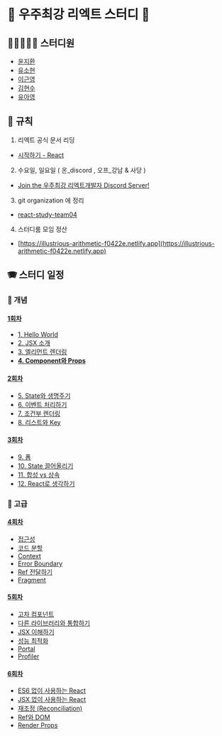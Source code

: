 # 🚀 우주최강 리엑트 스터디 🚀

## 👨‍👨‍👦👩‍👧 스터디원
- [윤지환](https://github.com/consolekakao)
- [유소현](https://github.com/ppotatoG)
- [이근영](https://github.com/Keunyeong)
- [김현수](https://github.com/FE-HyunSu)
- [유아영](https://github.com/ahyoung21)

## 📰 규칙

1. 리엑트 공식 문서 리딩

- [시작하기 - React](https://ko.reactjs.org/docs/getting-started.html)

2. 수요일, 일요일 ( 온_discord , 오프_강남 & 사당 )

- [Join the 우주최강 리엑트개발자 Discord Server!](https://discord.gg/dRQU8Kwr)

3. git organization 에 정리

- [react-study-team04](https://github.com/react-study-team04)

4. 스터디룸 모임 정산
- [https://illustrious-arithmetic-f0422e.netlify.app](https://illustrious-arithmetic-f0422e.netlify.app)

## 🪗 스터디 일정

### 🎳 개념

#### [1회차](https://github.com/react-study-team04/study/blob/main/step01.md)

- [1. Hello World](https://ko.reactjs.org/docs/hello-world.html)
- [2. JSX 소개](https://ko.reactjs.org/docs/introducing-jsx.html)
- [3. 엘리먼트 렌더링](https://ko.reactjs.org/docs/rendering-elements.html)
- **[4. Component와 Props](https://www.notion.so/21e245bc0abb4c69bff4b5dec3218758)**

#### [2회차](https://github.com/react-study-team04/study/blob/main/step02.md)

- [5. State와 생명주기](https://ko.reactjs.org/docs/state-and-lifecycle.html)
- [6. 이벤트 처리하기](https://ko.reactjs.org/docs/handling-events.html)
- [7. 조건부 렌더링](https://ko.reactjs.org/docs/conditional-rendering.html)
- [8. 리스트와 Key](https://ko.reactjs.org/docs/lists-and-keys.html)

#### [3회차](https://github.com/react-study-team04/study/blob/main/step03.md)

- [9. 폼](https://ko.reactjs.org/docs/forms.html)
- [10. State 끌어올리기](https://ko.reactjs.org/docs/lifting-state-up.html)
- [11. 합성 vs 상속](https://ko.reactjs.org/docs/composition-vs-inheritance.html)
- [12. React로 생각하기](https://ko.reactjs.org/docs/thinking-in-react.html)

### 🚁 고급

#### [4회차](https://github.com/react-study-team04/study/blob/main/step04.md)
- [접근성](https://ko.reactjs.org/docs/accessibility.html)
- [코드 분할](https://ko.reactjs.org/docs/code-splitting.html)
- [Context](https://ko.reactjs.org/docs/context.html)
- [Error Boundary](https://www.notion.so/21e245bc0abb4c69bff4b5dec3218758)
- [Ref 전달하기](https://ko.reactjs.org/docs/forwarding-refs.html)
- [Fragment](https://ko.reactjs.org/docs/fragments.html)

#### [5회차](https://github.com/react-study-team04/study/blob/main/step05.md)
- [고차 컴포넌트](https://ko.reactjs.org/docs/higher-order-components.html)
- [다른 라이브러리와 통합하기](https://ko.reactjs.org/docs/integrating-with-other-libraries.html)
- [JSX 이해하기](https://ko.reactjs.org/docs/jsx-in-depth.html)
- [성능 최적화](https://ko.reactjs.org/docs/optimizing-performance.html)
- [Portal](https://ko.reactjs.org/docs/portals.html)
- [Profiler](https://ko.reactjs.org/docs/profiler.html)

#### [6회차](https://github.com/react-study-team04/study/blob/main/step06.md)
- [ES6 없이 사용하는 React](https://ko.reactjs.org/docs/react-without-es6.html)
- [JSX 없이 사용하는 React](https://ko.reactjs.org/docs/react-without-jsx.html)
- [재조정 (Reconciliation)](https://ko.reactjs.org/docs/reconciliation.html)
- [Ref와 DOM](https://ko.reactjs.org/docs/refs-and-the-dom.html)
- [Render Props](https://ko.reactjs.org/docs/render-props.html)
